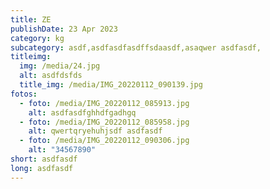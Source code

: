 ```yaml
---
title: ZE
publishDate: 23 Apr 2023
category: kg
subcategory: asdf,asdfasdfasdffsdaasdf,asaqwer asdfasdf,
titleimg:
  img: /media/24.jpg
  alt: asdfdsfds
  title_img: /media/IMG_20220112_090139.jpg
fotos:
  - foto: /media/IMG_20220112_085913.jpg
    alt: asdfasdfghhdfgadhgq
  - foto: /media/IMG_20220112_085958.jpg
    alt: qwertqryehuhjsdf asdfasdf
  - foto: /media/IMG_20220112_090306.jpg
    alt: "34567890"
short: asdfasdf
long: asdfasdf
---
```

